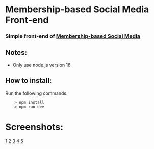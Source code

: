 # Membership-based Social Media Front-end

### Simple front-end of [Membership-based Social Media](https://github.com/MohammadShapouri/membership-based_social_media)


## Notes:
* Only use node.js version 16

## How to install:
Run the following commands:
```
    > npm install
    > npm run dev
```

# Screenshots:
[1](https://github.com/MohammadShapouri/membership-based_social_media_front-end/blob/main/readme_media/1.png?raw=true)
[2](https://github.com/MohammadShapouri/membership-based_social_media_front-end/blob/main/readme_media/2.png?raw=true)
[3](https://github.com/MohammadShapouri/membership-based_social_media_front-end/blob/main/readme_media/3.png?raw=true)
[4](https://github.com/MohammadShapouri/membership-based_social_media_front-end/blob/main/readme_media/4.png?raw=true)
[5](https://github.com/MohammadShapouri/membership-based_social_media_front-end/blob/main/readme_media/5.png?raw=true)


